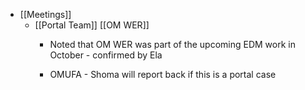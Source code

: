 - [[Meetings]]
	 - [[Portal Team]] [[OM WER]]
		 - Noted that OM WER was part of the upcoming EDM work in October - confirmed by Ela

		 - OMUFA - Shoma will report back if this is a portal case

